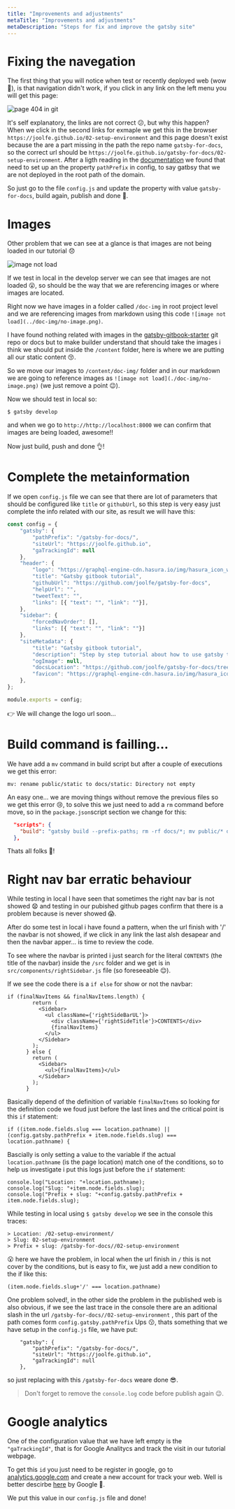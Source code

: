 ```yaml
---
title: "Improvements and adjustments"
metaTitle: "Improvements and adjustments"
metaDescription: "Steps for fix and improve the gatsby site"
---
```


# Fixing the navegation

The first thing that you will notice when test or recently deployed web (wow 🎉), is that navigation didn't work, if you click in any link on the left menu you will get this page:

![page 404 in git](doc-img/404-in-git.png)

It's self explanatory, the links are not correct 😕, but why this happen? When we click in the second links for exmaple we get this in the browser `https://joolfe.github.io/02-setup-environment` and this page doesn't exist because the are a part missing in the path the repo name `gatsby-for-docs`, so the correct url should be `https://joolfe.github.io/gatsby-for-docs/02-setup-environment`.
After a ligth reading in the [documentation](https://www.gatsbyjs.org/docs/how-gatsby-works-with-github-pages/#github-repository-page) we found that need to set up an the property `pathPrefix` in config, to say gatbsy that we are not deployed in the root path of the domain.

So just go to the file `config.js` and update the property with value `gatsby-for-docs`, build again, publish and done 💪.

# Images

Other problem that we can see at a glance is that images are not being loaded in our tutorial 😞

![image not load](doc-img/no-image.png)

If we test in local in the develop server we can see that images are not loaded 😮, so should be the way that we are referencing images or where images are located.

Right now we have images in a folder called `/doc-img` in root project level and we are referencing images from markdown using this code `![image not load](../doc-img/no-image.png)`.

I have found nothing related with images in the  [gatsby-gitbook-starter](https://www.gatsbyjs.org/starters/hasura/gatsby-gitbook-starter/) git repo or docs but to make builder understand that should take the images i think we should put inside the `/content` folder, here is where we are putting all our static content 😚. 

So we move our images to `/content/doc-img/` folder and in our markdown we are going to reference images as `![image not load](./doc-img/no-image.png)` (we just remove a point 😉). 

Now we should test in local so:

```
$ gatsby develop
```

and when we go to `http://http://localhost:8000` we can confirm that images are being loaded, awesome!!

Now just build, push and done 👌!

# Complete the metainformation

If we open `config.js` file we can see that there are lot of parameters that should be configured like
`title` or `githubUrl`, so this step is very easy just complete the info related with our site, as result we will have this:

```javascript
const config = {
	"gatsby": {
		"pathPrefix": "/gatsby-for-docs/",
		"siteUrl": "https://joolfe.github.io",
		"gaTrackingId": null
	},
	"header": {
		"logo": "https://graphql-engine-cdn.hasura.io/img/hasura_icon_white.svg",
		"title": "Gatsby gitbook tutorial",
		"githubUrl": "https://github.com/joolfe/gatsby-for-docs",
		"helpUrl": "",
		"tweetText": "",
		"links": [{ "text": "", "link": ""}],
	},
	"sidebar": {
		"forcedNavOrder": [],
		"links": [{ "text": "", "link": ""}]
	},
	"siteMetadata": {
		"title": "Gatsby gitbook tutorial",
		"description": "Step by step tutorial about how to use gatsby to create a gitbook doc.",
		"ogImage": null,
		"docsLocation": "https://github.com/joolfe/gatsby-for-docs/tree/master/content",
		"favicon": "https://graphql-engine-cdn.hasura.io/img/hasura_icon_black.svg"
	},
};

module.exports = config;
```

👉 We will change the logo url soon...

# Build command is failling...

We have add a `mv` command in build script but after a couple of executions we get this error:

```
mv: rename public/static to docs/static: Directory not empty
```

An easy one... we are moving things without remove the previous files so we get this error 😢, to solve this we just need to add a `rm` command before move, so in the `package.json`script section we change for this:

``` json
  "scripts": {
    "build": "gatsby build --prefix-paths; rm -rf docs/*; mv public/* docs/"
  },
```

Thats all folks 🐷!

# Right nav bar erratic behaviour 

While testing in local I have seen that sometimes the right nav bar is not showed 😧 and testing in our pubished github pages confirm that there is a problem because is never showed 😱.

After do some test in local i have found a pattern, when the url finish with '/' the navbar is not showed, if we click in any link the last alsh desapear and then the navbar apper... is time to review the code. 

To see where the navbar is printed i just search for the literal `CONTENTS` (the title of the navbar) inside the `/src` folder and we get is in `src/components/rightSidebar.js` file (so foreseeable 😌).

If we see the code there is a `if else` for show or not the navbar:

```
if (finalNavItems && finalNavItems.length) {
        return (
          <Sidebar>
            <ul className={'rightSideBarUL'}>
              <div className={'rightSideTitle'}>CONTENTS</div>
              {finalNavItems}
            </ul>
          </Sidebar>
        );
      } else {
        return (
          <Sidebar>
            <ul>{finalNavItems}</ul>
          </Sidebar>
        );
      }
```

Basically depend of the definition of variable `finalNavItems` so looking for the definition code we foud just before the last lines and the critical point is this `if` statement:

```
if ((item.node.fields.slug === location.pathname) || (config.gatsby.pathPrefix + item.node.fields.slug) === location.pathname) {
```

Bascially is only setting a value to the variable if the actual `location.pathname` (is the page location) match one of the conditions, so to help us investigate i put this logs just before the `if` statement: 

```
console.log("Location: "+location.pathname);
console.log("Slug: "+item.node.fields.slug); 
console.log("Prefix + slug: "+config.gatsby.pathPrefix + item.node.fields.slug);
```

While testing in local using `$ gatsby develop` we see in the console this traces:

```
> Location: /02-setup-environment/
> Slug: 02-setup-environment 
> Prefix + slug: /gatsby-for-docs//02-setup-environment
```
😮 here we have the problem, in local when the url finish in `/` this is not cover by the conditions, but is easy to fix, we just add a new condition to the if like this:

```
(item.node.fields.slug+'/' === location.pathname)
```

One problem solved!, in the other side the problem in the published web is also obvious, if we see the last trace in the console there are an aditional slash in the url `/gatsby-for-docs//02-setup-environment` , this part of the path comes form `config.gatsby.pathPrefix` Ups 😗, thats something that we have setup in the `config.js` file, we have put:

```
	"gatsby": {
		"pathPrefix": "/gatsby-for-docs/",
		"siteUrl": "https://joolfe.github.io",
		"gaTrackingId": null
	},
```

so just replacing with this `/gatsby-for-docs` weare done 😎.

> Don't forget to remove the `console.log` code before publish again 😉.


# Google analytics 

One of the configuration value that we have left empty is the `"gaTrackingId"`, that is for Google Analitycs and track the visit in our tutorial webpage. 

To get this `id` you just need to be register in google, go to [analytics.google.com](https://analytics.google.com/analytics/web) and create a new account for track your web. Well is better descirbe [here](https://support.google.com/analytics/answer/1009694?hl=en) by Google 😬.

We put this value in our `config.js` file and done!






